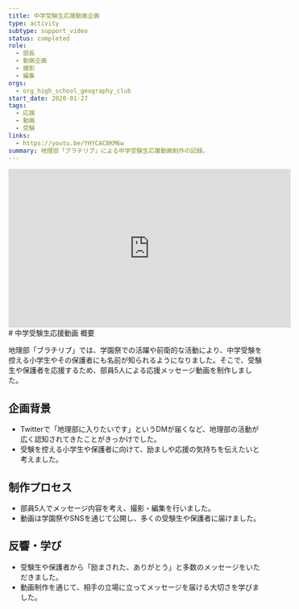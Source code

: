 ```yaml
---
title: 中学受験生応援動画企画
type: activity
subtype: support_video
status: completed
role:
  - 部長
  - 動画企画
  - 撮影
  - 編集
orgs:
  - org_high_school_geography_club
start_date: 2020-01-27
tags:
  - 応援
  - 動画
  - 受験
links:
  - https://youtu.be/YHYCAC8KM6w
summary: 地理部「ブラチリブ」による中学受験生応援動画制作の記録。
---
```


<iframe width="560" height="315" src="https://www.youtube.com/embed/YHYCAC8KM6w?si=hqapdEdHWpXst1hl" title="YouTube video player" frameborder="0" allow="accelerometer; autoplay; clipboard-write; encrypted-media; gyroscope; picture-in-picture; web-share" referrerpolicy="strict-origin-when-cross-origin" allowfullscreen></iframe>
# 中学受験生応援動画 概要

地理部「ブラチリブ」では、学園祭での活躍や前衛的な活動により、中学受験を控える小学生やその保護者にも名前が知られるようになりました。そこで、受験生や保護者を応援するため、部員5人による応援メッセージ動画を制作しました。

## 企画背景

- Twitterで「地理部に入りたいです」というDMが届くなど、地理部の活動が広く認知されてきたことがきっかけでした。
- 受験を控える小学生や保護者に向けて、励ましや応援の気持ちを伝えたいと考えました。

## 制作プロセス

- 部員5人でメッセージ内容を考え、撮影・編集を行いました。
- 動画は学園祭やSNSを通じて公開し、多くの受験生や保護者に届けました。

## 反響・学び

- 受験生や保護者から「励まされた、ありがとう」と多数のメッセージをいただきました。
- 動画制作を通じて、相手の立場に立ってメッセージを届ける大切さを学びました。 
